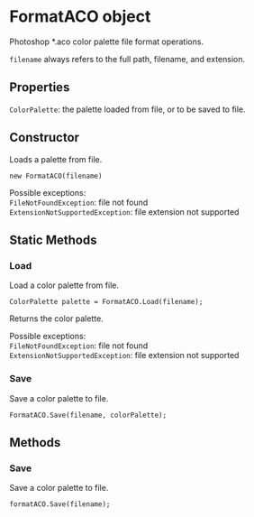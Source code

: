 # FormatACO object

Photoshop *.aco color palette file format operations.

`filename` always refers to the full path, filename, and extension.

## Properties

`ColorPalette`: the palette loaded from file, or to be saved to file.

## Constructor

Loads a palette from file.

`new FormatACO(filename)`

Possible exceptions:  
`FileNotFoundException`: file not found  
`ExtensionNotSupportedException`: file extension not supported  

## Static Methods

### Load

Load a color palette from file.

`ColorPalette palette = FormatACO.Load(filename);`

Returns the color palette.

Possible exceptions:  
`FileNotFoundException`: file not found  
`ExtensionNotSupportedException`: file extension not supported  

### Save

Save a color palette to file.

`FormatACO.Save(filename, colorPalette);`

## Methods

### Save

Save a color palette to file.

`formatACO.Save(filename);`